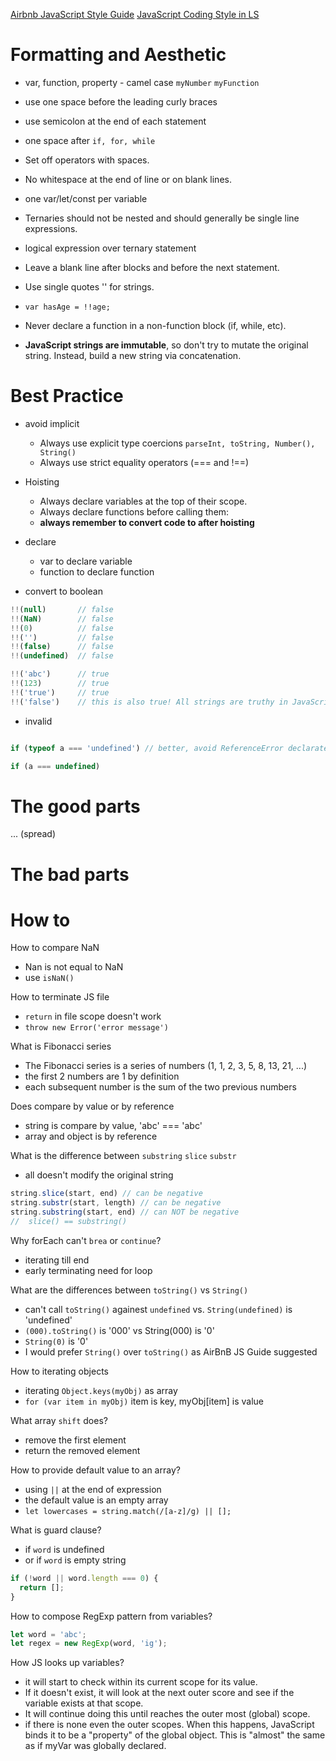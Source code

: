 [Airbnb JavaScript Style Guide](https://github.com/airbnb/javascript)
[JavaScript Coding Style in LS](https://launchschool.com/lessons/56df7843/assignments/6350e31c)

# Formatting and Aesthetic

- var, function, property - camel case `myNumber` `myFunction`

- use one space before the leading curly braces

- use semicolon at the end of each statement

- one space after `if, for, while`

- Set off operators with spaces.

- No whitespace at the end of line or on blank lines.

- one var/let/const per variable

- Ternaries should not be nested and should generally be single line expressions.

- logical expression over ternary statement

- Leave a blank line after blocks and before the next statement.

- Use single quotes '' for strings.

- `var hasAge = !!age;`

- Never declare a function in a non-function block (if, while, etc).

- **JavaScript strings are immutable**, so don't try to mutate the original string. Instead, build a new string via concatenation.

# Best Practice

- avoid implicit
  - Always use explicit type coercions `parseInt, toString, Number(), String()`
  - Always use strict equality operators (=== and !==)

- Hoisting

  - Always declare variables at the top of their scope.
  - Always declare functions before calling them:
  - **always remember to convert code to after hoisting**

- declare
  - var to declare variable
  - function to declare function

- convert to boolean
```js
!!(null)       // false
!!(NaN)        // false
!!(0)          // false
!!('')         // false
!!(false)      // false
!!(undefined)  // false

!!('abc')      // true
!!(123)        // true
!!('true')     // true
!!('false')    // this is also true! All strings are truthy in JavaScript
```

- invalid 
```js

if (typeof a === 'undefined') // better, avoid ReferenceError declarated

if (a === undefined)  

``` 

# The good parts

... (spread)


# The bad parts


# How to

How to compare NaN
- Nan is not equal to NaN
- use `isNaN()`

How to terminate JS file
- `return` in file scope doesn't work 
- `throw new Error('error message')`

What is Fibonacci series
- The Fibonacci series is a series of numbers (1, 1, 2, 3, 5, 8, 13, 21, ...)
- the first 2 numbers are 1 by definition
- each subsequent number is the sum of the two previous numbers

Does compare by value or  by reference
- string is compare by value, 'abc' === 'abc'
- array and object is by reference 

What is the difference between `substring` `slice` `substr`
- all doesn't modify the original string

```js
string.slice(start, end) // can be negative
string.substr(start, length) // can be negative
string.substring(start, end) // can NOT be negative
//  slice() == substring()
```

Why forEach can't `brea` or `continue`?
- iterating till end
- early terminating need for loop


What are the differences between `toString()` vs `String()`
- can't call `toString()` againest `undefined` vs. `String(undefined)` is 'undefined'
- `(000).toString()` is '000' vs String(000) is '0'
- `String(0)` is '0'
- I would prefer `String()` over `toString()` as AirBnB JS Guide suggested

How to iterating objects
- iterating `Object.keys(myObj)` as array
- `for (var item in myObj)` item is key, myObj[item] is value

What array `shift` does?
- remove the first element
- return the removed element

How to provide default value to an array?
- using `||` at the end of expression
- the default value is an empty array
- `let lowercases = string.match(/[a-z]/g) || [];`


What is guard clause?
- if `word` is undefined
- or if `word` is empty string
```js
if (!word || word.length === 0) {
  return [];
}
```


How to compose RegExp pattern from variables?

```js
let word = 'abc';
let regex = new RegExp(word, 'ig');
```


How JS looks up variables?
- it will start to check within its current scope for its value. 
- If it doesn't exist, it will look at the next outer score and see if the variable exists at that scope. 
- It will continue doing this until reaches the outer most (global) scope.
- if there is none even the outer scopes. When this happens, JavaScript binds it to be a "property" of the global object. This is "almost" the same as if myVar was globally declared.
